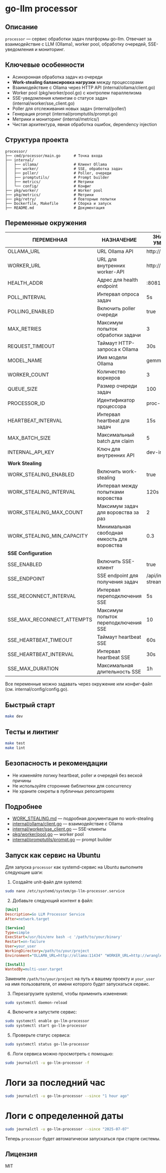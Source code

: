 # go-llm processor

## Описание
`processor` — сервис обработки задач платформы go-llm. Отвечает за взаимодействие с LLM (Ollama), worker pool, обработку очередей, SSE-уведомления и мониторинг.

## Ключевые особенности
- Асинхронная обработка задач из очереди
- **Work-stealing балансировка нагрузки** между процессорами
- Взаимодействие с Ollama через HTTP API (internal/ollama/client.go)
- Worker pool (pkg/worker/pool.go) с контролем параллелизма
- SSE-уведомления клиентам о статусе задач (internal/worker/sse_client.go)
- Poller для отслеживания новых задач (internal/poller/)
- Генерация prompt (internal/promptutils/prompt.go)
- Метрики и мониторинг (internal/metrics/)
- Чистая архитектура, явная обработка ошибок, dependency injection

## Структура проекта
```
processor/
├── cmd/processor/main.go      # Точка входа
├── internal/
│   ├── ollama/                # Клиент Ollama
│   ├── worker/                # SSE, обработка задач
│   ├── poller/                # Poller, очереди
│   ├── promptutils/           # Prompt builder
│   ├── metrics/               # Метрики
│   └── config/                # Конфиг
├── pkg/worker/                # Worker pool
├── pkg/metrics/               # Метрики
├── pkg/retry/                 # Повторные попытки
├── Dockerfile, Makefile       # Сборка и запуск
├── README.md                  # Документация
```

## Переменные окружения

| ПЕРЕМЕННАЯ                | НАЗНАЧЕНИЕ                                 | ЗНАЧЕНИЕ ПО УМОЛЧАНИЮ         |
|---------------------------|--------------------------------------------|-------------------------------|
| OLLAMA_URL                | URL Ollama API                             | http://ollama:11434           |
| WORKER_URL                | URL для внутренних worker-API               | http://wrangler:8080          |
| HEALTH_ADDR               | Адрес для health endpoint                   | :8081                        |
| POLL_INTERVAL             | Интервал опроса задач         | 5s                            |
| POLLING_ENABLED           | Включить poller очереди                     | true                          |
| MAX_RETRIES               | Максимум попыток обработки задачи           | 3                             |
| REQUEST_TIMEOUT           | Таймаут HTTP-запроса к Ollama | 30s                           |
| MODEL_NAME                | Имя модели Ollama                           | gemma2:1b                     |
| WORKER_COUNT              | Количество воркеров                         | 3                             |
| QUEUE_SIZE                | Размер очереди задач                        | 100                           |
| PROCESSOR_ID              | Идентификатор процессора                    | proc-<random>                 |
| HEARTBEAT_INTERVAL        | Интервал heartbeat для задач  | 15s                           |
| MAX_BATCH_SIZE            | Максимальный batch для claim                | 5                             |
| INTERNAL_API_KEY          | Ключ для внутренних API                     | dev-internal-key              |
| **Work Stealing**         |                                            |                               |
| WORK_STEALING_ENABLED     | Включить work-stealing                      | true                          |
| WORK_STEALING_INTERVAL    | Интервал между попытками воровства          | 120s                          |
| WORK_STEALING_MAX_COUNT   | Максимум задач для воровства за раз         | 2                             |
| WORK_STEALING_MIN_CAPACITY| Минимальная свободная емкость для воровства | 0.3                           |
| **SSE Configuration**     |                                            |                               |
| SSE_ENABLED               | Включить SSE-клиент                         | true                          |
| SSE_ENDPOINT              | SSE endpoint для получения задач            | /api/internal/task-stream     |
| SSE_RECONNECT_INTERVAL    | Интервал переподключения SSE                | 5s                            |
| SSE_MAX_RECONNECT_ATTEMPTS| Максимум попыток переподключения SSE        | 10                            |
| SSE_HEARTBEAT_TIMEOUT     | Таймаут heartbeat SSE         | 60s                           |
| SSE_HEARTBEAT_INTERVAL    | Интервал heartbeat SSE        | 30s                           |
| SSE_MAX_DURATION          | Максимальная длительность SSE | 1h                            |

Все переменные можно задавать через окружение или конфиг-файл (см. internal/config/config.go).

## Быстрый старт
```bash
make dev
```

## Тесты и линтинг
```bash
make test
make lint
```

## Безопасность и рекомендации
- Не изменяйте логику heartbeat, poller и очередей без веской причины
- Не используйте сторонние библиотеки для concurrency
- Не храните секреты в публичных репозиториях

## Подробнее
- [WORK_STEALING.md](./WORK_STEALING.md) — подробная документация по work-stealing
- [internal/ollama/client.go](./internal/ollama/client.go) — взаимодействие с Ollama
- [internal/worker/sse_client.go](./internal/worker/sse_client.go) — SSE-клиенты
- [pkg/worker/pool.go](./pkg/worker/pool.go) — worker pool
- [internal/promptutils/prompt.go](./internal/promptutils/prompt.go) — prompt builder

## Запуск как сервис на Ubuntu

Для запуска `processor` как systemd-сервис на Ubuntu выполните следующие шаги:

1. Создайте unit-файл для systemd:

```bash
sudo nano /etc/systemd/system/go-llm-processor.service
```

2. Добавьте следующий контент в файл:

```ini
[Unit]
Description=Go LLM Processor Service
After=network.target

[Service]
Type=simple
ExecStart=/usr/bin/env bash -c '/path/to/your/binary'
Restart=on-failure
User=your_user
WorkingDirectory=/path/to/your/project
Environment="OLLAMA_URL=http://ollama:11434" "WORKER_URL=http://wrangler:8080"

[Install]
WantedBy=multi-user.target
```

Замените `/path/to/your/project` на путь к вашему проекту и `your_user` на имя пользователя, от имени которого будет запускаться сервис.

3. Перезагрузите systemd, чтобы применить изменения:

```bash
sudo systemctl daemon-reload
```

4. Включите и запустите сервис:

```bash
sudo systemctl enable go-llm-processor
sudo systemctl start go-llm-processor
```

5. Проверьте статус сервиса:

```bash
sudo systemctl status go-llm-processor
```

6. Логи сервиса можно просмотреть с помощью:

```bash
sudo journalctl -u go-llm-processor -f
```

# Логи за последний час
```bash
sudo journalctl -u go-llm-processor --since "1 hour ago"
```

# Логи с определенной даты
```bash
sudo journalctl -u go-llm-processor --since "2025-07-07"
```

Теперь `processor` будет автоматически запускаться при старте системы.

## Лицензия
MIT